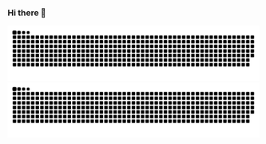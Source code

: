 ### Hi there 👋

<!--
**lleiwang/lleiwang** is a ✨ _special_ ✨ repository because its `README.md` (this file) appears on your GitHub profile.

Here are some ideas to get you started:

- 🔭 I’m currently working on ...
- 🌱 I’m currently learning ...
- 👯 I’m looking to collaborate on ...
- 🤔 I’m looking for help with ...
- 💬 Ask me about ...
- 📫 How to reach me: ...
- 😄 Pronouns: ...
- ⚡ Fun fact: ...
-->


![GitHub-Mark-Light](https://github.com/lleiwang/lleiwang/raw/output/github-contribution-grid-snake.svg#gh-light-mode-only)
![GitHub-Mark-Dark](https://raw.githubusercontent.com/lleiwang/lleiwang/output/github-contribution-grid-snake-dark.svg#gh-dark-mode-only)
